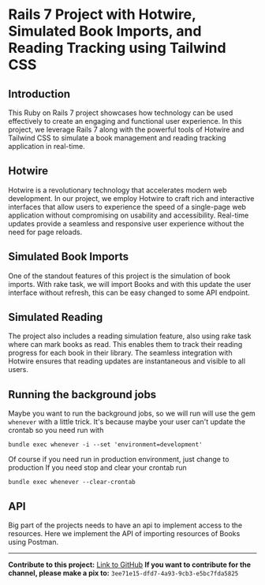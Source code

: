 # Rails 7 Project with Hotwire, Simulated Book Imports, and Reading Tracking using Tailwind CSS

## Introduction

This Ruby on Rails 7 project showcases how technology can be used effectively to create an engaging and functional user experience. In this project, we leverage Rails 7 along with the powerful tools of Hotwire and Tailwind CSS to simulate a book management and reading tracking application in real-time.

## Hotwire

Hotwire is a revolutionary technology that accelerates modern web development. In our project, we employ Hotwire to craft rich and interactive interfaces that allow users to experience the speed of a single-page web application without compromising on usability and accessibility. Real-time updates provide a seamless and responsive user experience without the need for page reloads.

## Simulated Book Imports

One of the standout features of this project is the simulation of book imports. With rake task, we will import Books and with this update the user interface without refresh, this can be easy changed to some API endpoint.

## Simulated Reading

The project also includes a reading simulation feature, also using rake task where can mark books as read. This enables them to track their reading progress for each book in their library. The seamless integration with Hotwire ensures that reading updates are instantaneous and visible to all users.

## Running the background jobs

Maybe you want to run the background jobs, so we will run will use the gem `whenever` with a little trick. It's because maybe your user can't update the crontab so you need run with

`bundle exec whenever -i --set 'environment=development'`

Of course if you need run in production environment, just change to production
If you need stop and clear your crontab run

`bundle exec whenever --clear-crontab`

## API

Big part of the projects needs to have an api to implement access to the resources. Here we implement the API of importing resources of Books using Postman.

---

**Contribute to this project:** [Link to GitHub](https://github.com/rodrigotoledo/rails_library_control)
**If you want to contribute for the channel, please make a pix to:** `3ee71e15-dfd7-4a93-9cb3-e5bc7fda5825`